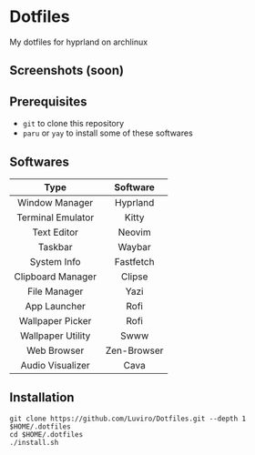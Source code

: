 # Dotfiles
My dotfiles for hyprland on archlinux

## Screenshots (soon)

## Prerequisites
- `git` to clone this repository
- `paru` or `yay` to install some of these softwares

## Softwares
| Type              | Software    |
| :---------------: | :---------: |
| Window Manager    | Hyprland    |
| Terminal Emulator | Kitty       |
| Text Editor       | Neovim      |
| Taskbar           | Waybar      |
| System Info       | Fastfetch   |
| Clipboard Manager | Clipse      |
| File Manager      | Yazi        |
| App Launcher      | Rofi        |
| Wallpaper Picker  | Rofi        |
| Wallpaper Utility | Swww        |
| Web Browser       | Zen-Browser |
| Audio Visualizer  | Cava        |


## Installation
```shell
git clone https://github.com/Luviro/Dotfiles.git --depth 1 $HOME/.dotfiles
cd $HOME/.dotfiles
./install.sh
```
